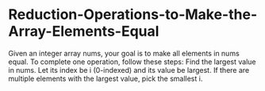 # Reduction-Operations-to-Make-the-Array-Elements-Equal
Given an integer array nums, your goal is to make all elements in nums equal. To complete one operation, follow these steps:  Find the largest value in nums. Let its index be i (0-indexed) and its value be largest. If there are multiple elements with the largest value, pick the smallest i.
